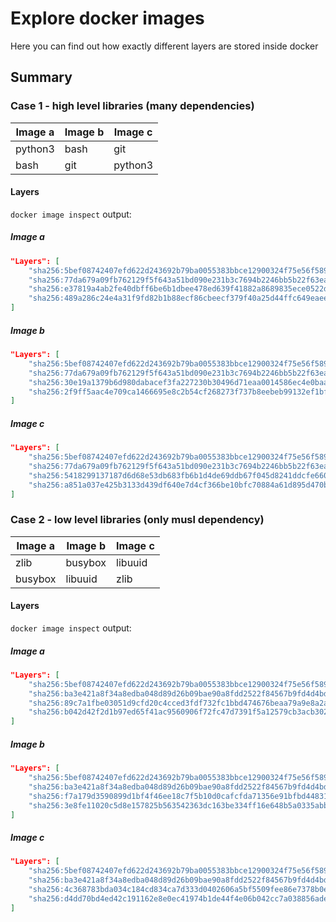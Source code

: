 # Explore docker images
Here you can find out how exactly different layers are stored inside docker

## Summary
### Case 1 - high level libraries (many dependencies)
| Image a | Image b | Image c |
| ------- | ------- | ------- |
| python3 | bash    | git     |
| bash    | git     | python3 |

#### Layers
`docker image inspect` output:  
##### Image a
```json
"Layers": [
    "sha256:5bef08742407efd622d243692b79ba0055383bbce12900324f75e56f589aedb0",
    "sha256:77da679a09fb762129f5f643a51bd090e231b3c7694b2246bb5b22f63ea2900f",
    "sha256:e37819a4ab2fe40dbff6be6b1dbee478ed639f41882a8689835ece0522dc1cbe",
    "sha256:489a286c24e4a31f9fd82b1b88ecf86cbeecf379f40a25d44ffc649eaee9dd01"
]
```
##### Image b
```json
"Layers": [
    "sha256:5bef08742407efd622d243692b79ba0055383bbce12900324f75e56f589aedb0",
    "sha256:77da679a09fb762129f5f643a51bd090e231b3c7694b2246bb5b22f63ea2900f",
    "sha256:30e19a1379b6d980dabacef3fa227230b30496d71eaa0014586ec4e0baaba249",
    "sha256:2f9ff5aac4e709ca1466695e8c2b54cf268273f737b8eebeb99132ef1bf5718c"
]
```
##### Image c
```json
"Layers": [
    "sha256:5bef08742407efd622d243692b79ba0055383bbce12900324f75e56f589aedb0",
    "sha256:77da679a09fb762129f5f643a51bd090e231b3c7694b2246bb5b22f63ea2900f",
    "sha256:5418299137187d6d68e53db683fb6b1d4de69ddb67f045d8241ddcfe6601ccfe",
    "sha256:a851a037e425b3133d439df640e7d4cf366be10bfc70884a61d895d470bfd5c2"
]
```

### Case 2 - low level libraries (only musl dependency)
| Image a | Image b | Image c |
| ------- | ------- | ------- |
| zlib    | busybox | libuuid |
| busybox | libuuid | zlib    |

#### Layers
`docker image inspect` output:  
##### Image a
```json
"Layers": [
    "sha256:5bef08742407efd622d243692b79ba0055383bbce12900324f75e56f589aedb0",
    "sha256:ba3e421a8f34a8edba048d89d26b09bae90a8fdd2522f84567b9fd4d4bdb9490",
    "sha256:89c7a1fbe03051d9cfd20c4cced3fdf732fc1bbd474676beaa79a9e8a2a17807",
    "sha256:b042d42f2d1b97ed65f41ac9560906f72fc47d7391f5a12579cb3acb302aeda3"
]
```
##### Image b
```json
"Layers": [
    "sha256:5bef08742407efd622d243692b79ba0055383bbce12900324f75e56f589aedb0",
    "sha256:ba3e421a8f34a8edba048d89d26b09bae90a8fdd2522f84567b9fd4d4bdb9490",
    "sha256:f7a179d3590899d1bf4f46ee18c7f5b10d0cafcfda71356e91bfbd44831b6684",
    "sha256:3e8fe11020c5d8e157825b563542363dc163be334ff16e648b5a0335abb60b43"
]
```
##### Image c
```json
"Layers": [
    "sha256:5bef08742407efd622d243692b79ba0055383bbce12900324f75e56f589aedb0",
    "sha256:ba3e421a8f34a8edba048d89d26b09bae90a8fdd2522f84567b9fd4d4bdb9490",
    "sha256:4c368783bda034c184cd834ca7d333d0402606a5bf5509fee86e7378b0e08c7e",
    "sha256:d4dd70bd4ed42c191162e8e0ec41974b1de44f4e06b042cc7a038856ade107a6"
]
```


